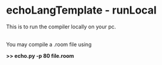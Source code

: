 # echoLangTemplate - runLocal
This is to run the compiler locally on your pc.
<br><br>

You may compile a .room file using

__>> echo.py -p 80 file.room__